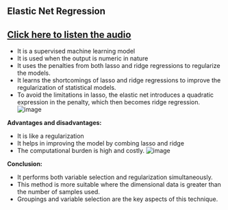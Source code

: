 ## Elastic Net Regression
## [Click here to listen the audio](https://drive.google.com/file/d/1WR0s_oO2C2rIvGxgWpQzpSse0k_mlZ2V/view?usp=sharing)
- It is a supervised machine learning model
- It is used when the output is numeric in nature
- It uses the penalties from both lasso and ridge regressions to regularize the models.
- It learns the shortcomings of lasso and ridge regressions to improve the regularization of statistical models.
- To avoid the limitations in lasso, the elastic net introduces a quadratic expression in the penalty, which then becomes ridge regression. 
![image](https://user-images.githubusercontent.com/79050917/143614103-290cfb4a-7bb2-4500-a90c-88f4d275a9b7.png)

**Advantages and disadvantages:**
- It is like a regularization
- It helps in improving the model by combing lasso and ridge 
- The computational burden is high and costly.
![image](https://user-images.githubusercontent.com/79050917/143614137-de110c9d-cc4c-4459-951b-57e1cabb9d6b.png)

**Conclusion:**
- It performs both variable selection and regularization simultaneously.
- This method is more suitable where the dimensional data is greater than the number of samples used.
- Groupings and variable selection are the key aspects of this technique.
